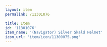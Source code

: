 ```yaml
---
layout: item
permalink: /11301076

title: Item
id: '11301076'
item_name: '(Navigator) Silver Skald Helmet'
icon_url: 'item/icon/11300075.png'
---
```

